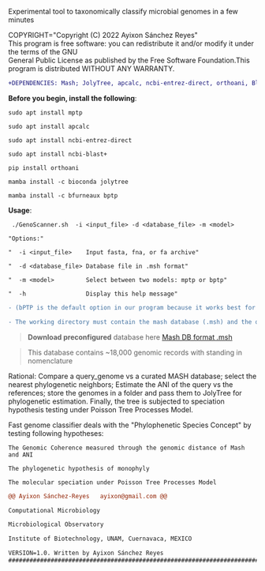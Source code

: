 
  Experimental tool to taxonomically classify microbial genomes in a few minutes

COPYRIGHT="Copyright (C) 2022 Ayixon Sánchez Reyes"                                                               
This program  is free software:  you can  redistribute it  and/or modify it  under the terms  of the GNU         
General Public License as published by the Free Software Foundation.This program is distributed WITHOUT ANY WARRANTY.                                              

```diff
+DEPENDENCIES: Mash; JolyTree, apcalc, ncbi-entrez-direct, orthoani, Blast, Biopython, bPTP, mptp                                 
```                                                                                                               

**Before you begin, install the following**:                                                                 

    sudo apt install mptp

    sudo apt install apcalc

    sudo apt install ncbi-entrez-direct

    sudo apt install ncbi-blast+ 

    pip install orthoani

    mamba install -c bioconda jolytree
    
    mamba install -c bfurneaux bptp
    
           
  **Usage**:  
  
     ./GenoScanner.sh  -i <input_file> -d <database_file> -m <model>

    "Options:"

    "  -i <input_file>    Input fasta, fna, or fa archive"

    "  -d <database_file> Database file in .msh format"

    "  -m <model>         Select between two models: mptp or bptp"

    "  -h                 Display this help message"
    
```diff
- (bPTP is the default option in our program because it works best for the speciation hypothesis, according to our experience.

```   
   
   
```diff
- The working directory must contain the mash database (.msh) and the query genome in fasta format

```
> **Download preconfigured** database here [Mash DB format .msh](https://figshare.com/ndownloader/files/37939296)

  > This database contains ~18,000 genomic records with standing in nomenclature

Rational: Compare a query_genome vs a curated MASH database;  select the nearest phylogenetic neighbors; 
Estimate the ANI of the query vs the references; store the genomes in a folder and pass them to JolyTree for phylogenetic estimation. Finally, the tree is subjected to speciation hypothesis testing under Poisson Tree Processes Model.                                    

Fast genome classifier deals with the "Phylophenetic Species Concept" by testing following hypotheses:

    The Genomic Coherence measured through the genomic distance of Mash and ANI
     
    The phylogenetic hypothesis of monophyly
    
    The molecular speciation under Poisson Tree Processes Model
        
```diff
@@ Ayixon Sánchez-Reyes   ayixon@gmail.com @@

Computational Microbiology   

Microbiological Observatory 

Institute of Biotechnology, UNAM, Cuernavaca, MEXICO 

VERSION=1.0. Written by Ayixon Sánchez Reyes    
###########################################################################################################               
